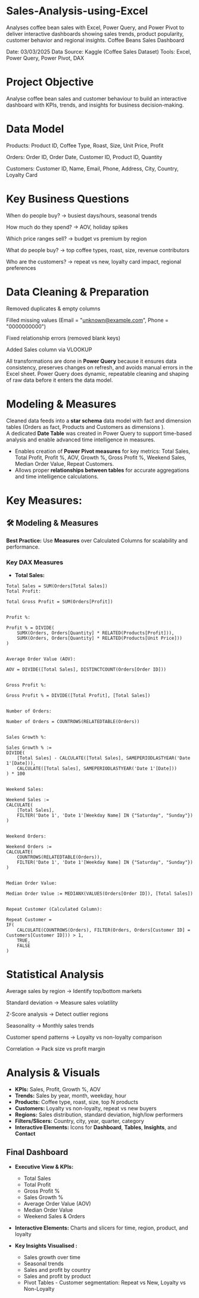 #  Sales-Analysis-using-Excel
Analyses coffee bean sales with Excel, Power Query, and Power Pivot to deliver interactive dashboards showing sales trends, product popularity, customer behavior and regional insights.
Coffee Beans Sales Dashboard

Date: 03/03/2025
Data Source: Kaggle (Coffee Sales Dataset)
Tools: Excel, Power Query, Power Pivot, DAX

# Project Objective

Analyse coffee bean sales and customer behaviour to build an interactive dashboard with KPIs, trends, and insights for business decision-making.

 # Data Model

Products: Product ID, Coffee Type, Roast, Size, Unit Price, Profit

Orders: Order ID, Order Date, Customer ID, Product ID, Quantity

Customers: Customer ID, Name, Email, Phone, Address, City, Country, Loyalty Card

# Key Business Questions

When do people buy? → busiest days/hours, seasonal trends

How much do they spend? → AOV, holiday spikes

Which price ranges sell? → budget vs premium by region

What do people buy? → top coffee types, roast, size, revenue contributors

Who are the customers? → repeat vs new, loyalty card impact, regional preferences

# Data Cleaning & Preparation
Removed duplicates & empty columns

Filled missing values (Email = "unknown@example.com", Phone = "0000000000")

Fixed relationship errors (removed blank keys)

Added Sales column via VLOOKUP

All transformations are done in **Power Query** because it ensures data consistency, preserves changes on refresh, and avoids manual errors in the Excel sheet. 
Power Query does dynamic, repeatable cleaning and shaping of raw data before it enters the data model.

# Modeling & Measures

Cleaned data feeds into a **star schema** data model with fact and dimension tables (Orders as fact, Products and Customers as dimensions ).  
A dedicated **Date Table** was created in Power Query to support time-based analysis and enable advanced time intelligence in measures.
   - Enables creation of **Power Pivot measures** for key metrics: Total Sales, Total Profit, Profit %, AOV, Growth %, Gross Profit %, Weekend Sales, Median Order Value, Repeat Customers.  
   - Allows proper **relationships between tables** for accurate aggregations and time intelligence calculations.  

# Key Measures:
## 🛠 Modeling & Measures

**Best Practice:** Use **Measures** over Calculated Columns for scalability and performance.  

### Key DAX Measures

- **Total Sales:**  
```DAX
Total Sales = SUM(Orders[Total Sales])
Total Profit:

Total Gross Profit = SUM(Orders[Profit])


Profit %:

Profit % = DIVIDE(
    SUMX(Orders, Orders[Quantity] * RELATED(Products[Profit])),
    SUMX(Orders, Orders[Quantity] * RELATED(Products[Unit Price]))
)


Average Order Value (AOV):

AOV = DIVIDE([Total Sales], DISTINCTCOUNT(Orders[Order ID]))


Gross Profit %:

Gross Profit % = DIVIDE([Total Profit], [Total Sales])


Number of Orders:

Number of Orders = COUNTROWS(RELATEDTABLE(Orders))


Sales Growth %:

Sales Growth % := 
DIVIDE(
    [Total Sales] - CALCULATE([Total Sales], SAMEPERIODLASTYEAR('Date 1'[Date])),
    CALCULATE([Total Sales], SAMEPERIODLASTYEAR('Date 1'[Date]))
) * 100


Weekend Sales:

Weekend Sales := 
CALCULATE(
    [Total Sales],
    FILTER('Date 1', 'Date 1'[Weekday Name] IN {"Saturday", "Sunday"})
)


Weekend Orders:

Weekend Orders := 
CALCULATE(
    COUNTROWS(RELATEDTABLE(Orders)),
    FILTER('Date 1', 'Date 1'[Weekday Name] IN {"Saturday", "Sunday"})
)


Median Order Value:

Median Order Value := MEDIANX(VALUES(Orders[Order ID]), [Total Sales])


Repeat Customer (Calculated Column):

Repeat Customer = 
IF(
    CALCULATE(COUNTROWS(Orders), FILTER(Orders, Orders[Customer ID] = Customers[Customer ID])) > 1,
    TRUE,
    FALSE
)
```

# Statistical Analysis

Average sales by region → Identify top/bottom markets

Standard deviation → Measure sales volatility

Z-Score analysis → Detect outlier regions

Seasonality → Monthly sales trends

Customer spend patterns → Loyalty vs non-loyalty comparison

Correlation → Pack size vs profit margin

 # Analysis & Visuals

- **KPIs:** Sales, Profit, Growth %, AOV  
- **Trends:** Sales by year, month, weekday, hour  
- **Products:** Coffee type, roast, size, top N products  
- **Customers:** Loyalty vs non-loyalty, repeat vs new buyers  
- **Regions:** Sales distribution, standard deviation, high/low performers  
- **Filters/Slicers:** Country, city, year, quarter, category  
- **Interactive Elements:** Icons for **Dashboard**, **Tables**, **Insights**, and **Contact**

##  Final Dashboard

- **Executive View & KPIs:**  
  - Total Sales  
  - Total Profit  
  - Gross Profit %  
  - Sales Growth %  
  - Average Order Value (AOV)  
  - Median Order Value  
  - Weekend Sales & Orders  

- **Interactive Elements:** Charts and slicers for time, region, product, and loyalty  

- **Key Insights Visualised                                                                                                                                    :**  
  - Sales growth over time  
  - Seasonal trends  
  - Sales and profit by country  
  - Sales and profit by product  
  - Pivot Tables - Customer segmentation: Repeat vs New, Loyalty vs Non-Loyalty



